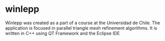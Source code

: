 winlepp
=======

Winlepp was created as a part of a course at the Universidad de Chile. The application is focused in parallel triangle mesh refinement algorithms. It is written in C++ using QT Framework and the Eclipse IDE